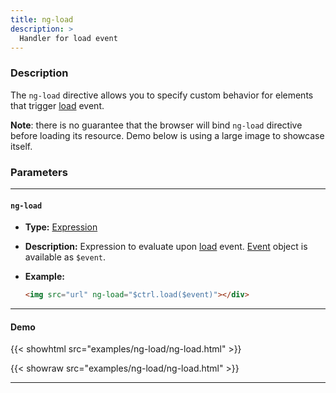```yaml
---
title: ng-load
description: >
  Handler for load event
---
```


### Description

The `ng-load` directive allows you to specify custom behavior for elements that
trigger
[load](https://developer.mozilla.org/en-US/docs/Web/API/Window/load_event)
event.

**Note**: there is no guarantee that the browser will bind `ng-load` directive
before loading its resource. Demo below is using a large image to showcase
itself.

### Parameters

---

#### `ng-load`

- **Type:** [Expression](../../../typedoc/types/Expression.html)
- **Description:** Expression to evaluate upon
  [load](https://developer.mozilla.org/en-US/docs/Web/API/Window/load_event)
  event. [Event](https://developer.mozilla.org/en-US/docs/Web/API/Event) object
  is available as `$event`.
- **Example:**

  ```html
  <img src="url" ng-load="$ctrl.load($event)"></div>
  ```

---

#### Demo

{{< showhtml src="examples/ng-load/ng-load.html" >}}

{{< showraw src="examples/ng-load/ng-load.html" >}}

---
